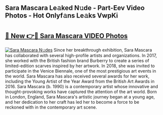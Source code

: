 ## Sara Mascara Le𝚊ked N𝚞de - Part-Eev Video Photos - Hot Onlyf𝚊ns Le𝚊ks VwpKi

# <h2><a href="http://ab98252.deff.icu/?id=Sara+Mascara">🔗 New 👉🔴 Sara Mascara VIDEO Photos</a></h2>

[![Sara Mascara N𝚞des](https://i.imgur.com/rIISA9y.gif)](http://ab98252.deff.icu/?id=Sara+Mascara)
Since her breakthrough exhibition, Sara Mascara has collaborated with several high-profile artists and organizations. In 2017, she worked with the British fashion brand Burberry to create a series of limited-edition scarves inspired by her artwork. In 2018, she was invited to participate in the Venice Biennale, one of the most prestigious art events in the world. Sara Mascara has also received several awards for her work, including the Young Artist of the Year Award from the British Art Awards in 2016. Sara Mascara (b. 1990) is a contemporary artist whose innovative and thought-provoking works have captured the attention of the art world. Born in London, England, Sara Mascara's artistic journey began at a young age, and her dedication to her craft has led her to become a force to be reckoned with in the contemporary art scene.
